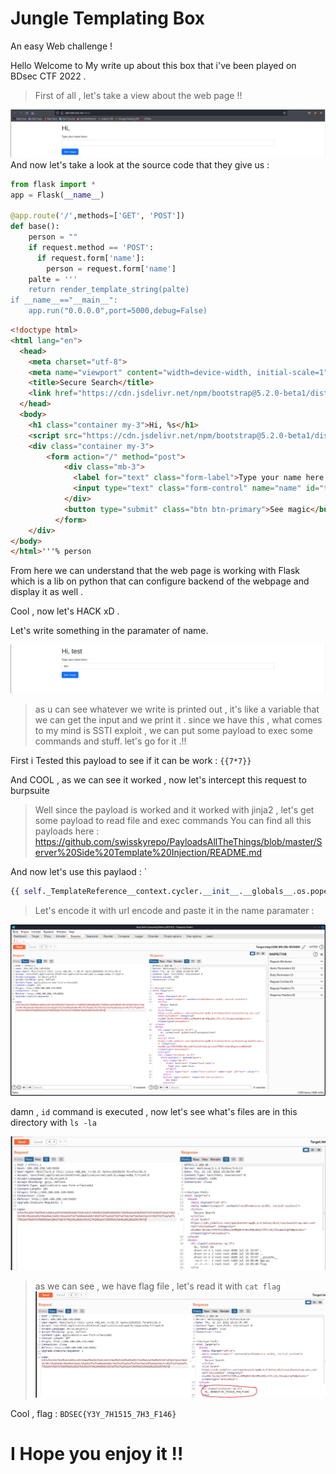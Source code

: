 # Jungle Templating Box

An easy Web challenge !

Hello Welcome to My write up about this box that i've been played on BDsec CTF 2022 .

> First of all , let's take a view about the web page !!

![image info](https://github.com/Shakun8/BDSecCTF-2022/blob/main/images/view.JPG)
And now let's take a look at the source code that they give us :
```python
from flask import *
app = Flask(__name__)

@app.route('/',methods=['GET', 'POST'])
def base():
    person = ""
    if request.method == 'POST':
      if request.form['name']:
        person = request.form['name']
    palte = '''
    return render_template_string(palte)
if __name__=="__main__":
	app.run("0.0.0.0",port=5000,debug=False)
```
```html
<!doctype html>
<html lang="en">
  <head>
    <meta charset="utf-8">
    <meta name="viewport" content="width=device-width, initial-scale=1">
    <title>Secure Search</title>
    <link href="https://cdn.jsdelivr.net/npm/bootstrap@5.2.0-beta1/dist/css/bootstrap.min.css" rel="stylesheet" integrity="sha384-0evHe/X+R7YkIZDRvuzKMRqM+OrBnVFBL6DOitfPri4tjfHxaWutUpFmBp4vmVor" crossorigin="anonymous">
  </head>
  <body>
    <h1 class="container my-3">Hi, %s</h1>
    <script src="https://cdn.jsdelivr.net/npm/bootstrap@5.2.0-beta1/dist/js/bootstrap.bundle.min.js" integrity="sha384-pprn3073KE6tl6bjs2QrFaJGz5/SUsLqktiwsUTF55Jfv3qYSDhgCecCxMW52nD2" crossorigin="anonymous"></script>
    <div class="container my-3">
        <form action="/" method="post">
            <div class="mb-3">
              <label for="text" class="form-label">Type your name here:- </label>
              <input type="text" class="form-control" name="name" id="text" value="">
            </div>
            <button type="submit" class="btn btn-primary">See magic</button>
          </form>
    </div>
</body>
</html>'''% person
```

From here we can understand that the web page is working with Flask which is a lib on python that can configure backend of the webpage and display it as well .

Cool , now let's HACK xD .

Let's write something in the paramater of name.

![image info](https://github.com/Shakun8/BDSecCTF-2022/blob/main/images/2.JPG)

> as u can see whatever we write is printed out , it's like a variable that we can get the input and we print it .
> since we have this , what comes to my mind is SSTI exploit , we can put some payload to exec some commands and stuff. 
> let's go for it .!!


First i Tested this payload to see if it can be work : `{{7*7}}`


And COOL , as we can see it worked , now let's intercept this request to burpsuite

>Well since the payload is worked and it worked with jinja2 , let's get some payload to read file and exec commands
You can find all this payloads here : https://github.com/swisskyrepo/PayloadsAllTheThings/blob/master/Server%20Side%20Template%20Injection/README.md

And now let's use this paylaod : `
```python
{{ self._TemplateReference__context.cycler.__init__.__globals__.os.popen('id').read() }}
```

> Let's encode it with url encode and paste it in the name paramater :

![image info](https://github.com/Shakun8/BDSecCTF-2022/blob/main/images/burp.png)

damn , `id` command is executed , now let's see what's files are in this directory with `ls -la`

![image info](https://github.com/Shakun8/BDSecCTF-2022/blob/main/images/burp2.JPG)

> as we can see , we have flag file , let's read it with `cat flag`
> ![image info](https://github.com/Shakun8/BDSecCTF-2022/blob/main/images/burp3.JPG)

Cool , flag : `BDSEC{Y3Y_7H1515_7H3_F146}`

# I Hope you enjoy it !!





